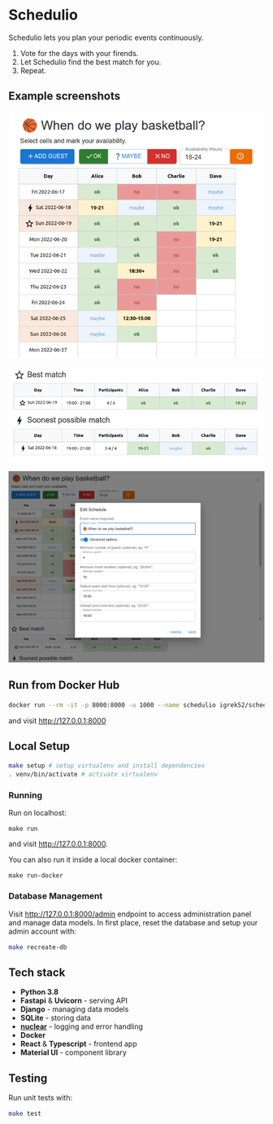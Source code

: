 # Schedulio

Schedulio lets you plan your periodic events continuously.

1. Vote for the days with your firends.
2. Let Schedulio find the best match for you.
3. Repeat.

## Example screenshots

![](./docs/img/screenshot-1.png)

![](./docs/img/screenshot-2.png)

![](./docs/img/screenshot-3.png)

## Run from Docker Hub
```bash
docker run --rm -it -p 8000:8000 -u 1000 --name schedulio igrek52/schedulio
```
and visit http://127.0.0.1:8000

## Local Setup

```bash
make setup # setup virtualenv and install dependencies
. venv/bin/activate # activate virtualenv
```

### Running

Run on localhost:
```
make run
```

and visit http://127.0.0.1:8000.

You can also run it inside a local docker container:
```
make run-docker
```

### Database Management

Visit http://127.0.0.1:8000/admin endpoint to access administration panel and manage data models.
In first place, reset the database and setup your admin account with:

```bash
make recreate-db
```

## Tech stack

- **Python 3.8**
- **Fastapi** & **Uvicorn** - serving API
- **Django** - managing data models
- **SQLite** - storing data
- [**nuclear**](https://github.com/igrek51/nuclear) - logging and error handling
- **Docker**
- **React** & **Typescript** - frontend app
- **Material UI** - component library

## Testing

Run unit tests with:

```bash
make test
```
